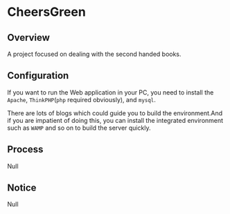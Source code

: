 # CheersGreen

## Overview

A project focused on dealing with the second handed books.

## Configuration

If you want to run the Web application in your PC, you need to install the `Apache`, `ThinkPHP`(`php` required obviously), and `mysql`.

There are lots of blogs which could guide you to build the environment.And if you are impatient of doing this, you can install the integrated environment such as `WAMP` and so on to build the server quickly.

## Process

Null

## Notice

Null
